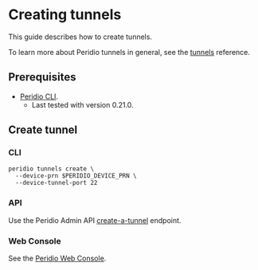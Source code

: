 # Creating tunnels

This guide describes how to create tunnels.

To learn more about Peridio tunnels in general, see the [tunnels](/platform/reference/tunnels) reference.

## Prerequisites

- [Peridio CLI](https://github.com/peridio/morel/releases).
  - Last tested with version 0.21.0.

## Create tunnel

### CLI

```
peridio tunnels create \
  --device-prn $PERIDIO_DEVICE_PRN \
  --device-tunnel-port 22
```


### API

Use the Peridio Admin API [create-a-tunnel](/admin-api#tunnels/operation/create-a-tunnel) endpoint.

### Web Console

See the [Peridio Web Console](https://console.peridio.com).
